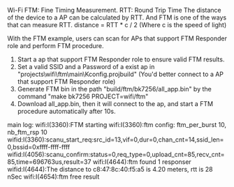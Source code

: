 Wi-Fi FTM: Fine Timing Measurement.
RTT: Round Trip Time
The distance of the device to a AP can be calculated by RTT. And FTM is one of the ways that can measure RTT.
distance = RTT * c / 2 (Where c is the speed of light)


With the FTM example, users can scan for APs that support FTM Responder role and perform FTM procedure.
1. Start a ap that support FTM Responder role to ensure valid FTM results.
2. Set a valid SSID and a Password of a exist ap in "projects\wifi\ftm\main\Kconfig.projbuild" (You'd better connect to a AP that support FTM Responder role)
3. Generate FTM bin in the path "build/ftm/bk7256/all_app.bin" by the command "make bk7256 PROJECT=wifi/ftm"
4. Download all_app.bin, then it will connect to the ap, and start a FTM procedure automatically after 10s.


main log:
wifi:I(3360):FTM starting
wifi:I(3360):ftm config: ftm_per_burst 10, nb_ftm_rsp 10
wifid:I(3360):scanu_start_req:src_id=13,vif=0,dur=0,chan_cnt=14,ssid_len=0,bssid=0xffff-ffff-ffff
wifid:I(4056):scanu_confirm:status=0,req_type=0,upload_cnt=85,recv_cnt=85,time=696763us,result=37
wifi:I(4644):ftm found 1 responser
wifid:I(4644):The distance to c8:47:8c:40:f5:a5 is 4.20 meters, rtt is 28 nSec
wifi:I(4654):ftm free result